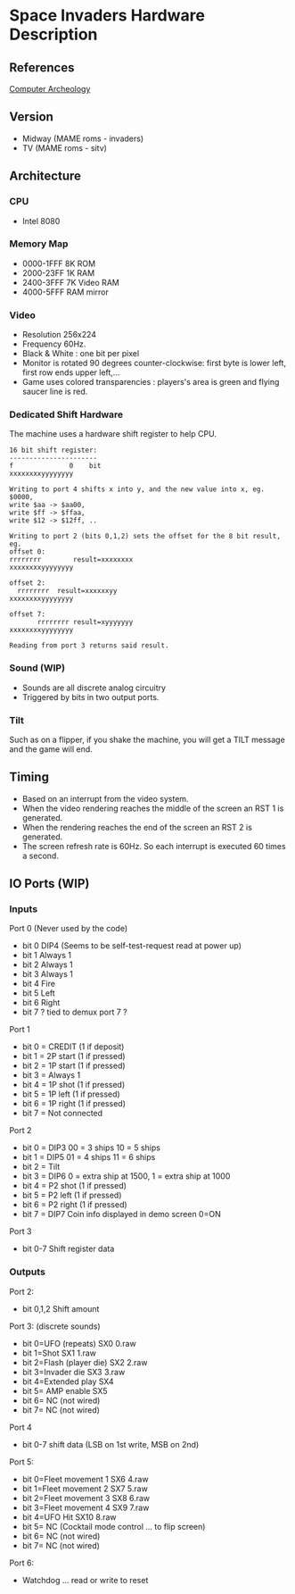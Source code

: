 ﻿# Space Invaders Hardware Description

## References
[Computer Archeology](http://computerarcheology.com/Arcade/SpaceInvaders/Hardware.html)

## Version
- Midway (MAME roms - invaders)
- TV (MAME roms - sitv)

## Architecture
### CPU
- Intel 8080
### Memory Map
- 0000-1FFF 8K ROM
- 2000-23FF 1K RAM
- 2400-3FFF 7K Video RAM
- 4000-5FFF RAM mirror
### Video
- Resolution 256x224
- Frequency 60Hz.
- Black & White : one bit per pixel
- Monitor is rotated 90 degrees counter-clockwise: first byte is lower left, first row ends upper left,...
- Game uses colored transparencies : players's area is green and flying saucer line is red.
### Dedicated Shift Hardware
The machine uses a hardware shift register to help CPU.

	16 bit shift register:
	----------------------
	f              0	bit
	xxxxxxxxyyyyyyyy
	
	Writing to port 4 shifts x into y, and the new value into x, eg.
	$0000,
	write $aa -> $aa00,
	write $ff -> $ffaa,
	write $12 -> $12ff, ..
	
	Writing to port 2 (bits 0,1,2) sets the offset for the 8 bit result, eg.
	offset 0:
	rrrrrrrr		result=xxxxxxxx
	xxxxxxxxyyyyyyyy
	
	offset 2:
	  rrrrrrrr	result=xxxxxxyy
	xxxxxxxxyyyyyyyy
	
	offset 7:
	       rrrrrrrr	result=xyyyyyyy
	xxxxxxxxyyyyyyyy
	
	Reading from port 3 returns said result.

### Sound (WIP)
- Sounds are all discrete analog circuitry
- Triggered by bits in two output ports.
### Tilt
Such as on a flipper, if you shake the machine, you will get a TILT message and the game will end.
## Timing
- Based on an interrupt from the video system.
- When the video rendering reaches the middle of the screen an RST 1 is generated.
- When the rendering reaches the end of the screen an RST 2 is generated.
- The screen refresh rate is 60Hz. So each interrupt is executed 60 times a second.
## IO Ports (WIP)
### Inputs
Port 0 (Never used by the code)
- bit 0 DIP4 (Seems to be self-test-request read at power up)
- bit 1 Always 1
- bit 2 Always 1
- bit 3 Always 1
- bit 4 Fire
- bit 5 Left
- bit 6 Right
- bit 7 ? tied to demux port 7 ?

Port 1
- bit 0 = CREDIT (1 if deposit)
- bit 1 = 2P start (1 if pressed)
- bit 2 = 1P start (1 if pressed)
- bit 3 = Always 1
- bit 4 = 1P shot (1 if pressed)
- bit 5 = 1P left (1 if pressed)
- bit 6 = 1P right (1 if pressed)
- bit 7 = Not connected

Port 2
- bit 0 = DIP3 00 = 3 ships  10 = 5 ships
- bit 1 = DIP5 01 = 4 ships  11 = 6 ships
- bit 2 = Tilt
- bit 3 = DIP6 0 = extra ship at 1500, 1 = extra ship at 1000
- bit 4 = P2 shot (1 if pressed)
- bit 5 = P2 left (1 if pressed)
- bit 6 = P2 right (1 if pressed)
- bit 7 = DIP7 Coin info displayed in demo screen 0=ON

Port 3
-  bit 0-7 Shift register data

### Outputs
Port 2:
- bit 0,1,2 Shift amount

Port 3: (discrete sounds)
- bit 0=UFO (repeats)        SX0 0.raw
- bit 1=Shot                 SX1 1.raw
- bit 2=Flash (player die)   SX2 2.raw
- bit 3=Invader die          SX3 3.raw
- bit 4=Extended play        SX4
- bit 5= AMP enable          SX5
- bit 6= NC (not wired)
- bit 7= NC (not wired)

Port 4
- bit 0-7 shift data (LSB on 1st write, MSB on 2nd)

Port 5:
- bit 0=Fleet movement 1     SX6 4.raw
- bit 1=Fleet movement 2     SX7 5.raw
- bit 2=Fleet movement 3     SX8 6.raw
- bit 3=Fleet movement 4     SX9 7.raw
- bit 4=UFO Hit              SX10 8.raw
- bit 5= NC (Cocktail mode control ... to flip screen)
- bit 6= NC (not wired)
- bit 7= NC (not wired)

Port 6:
- Watchdog ... read or write to reset